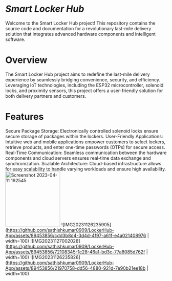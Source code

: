 # *Smart Locker Hub*
Welcome to the Smart Locker Hub project! This repository contains the source code and documentation for a revolutionary last-mile delivery solution that integrates advanced hardware components and intelligent software.

# Overview
The Smart Locker Hub project aims to redefine the last-mile delivery experience by seamlessly bridging convenience, security, and efficiency. Leveraging IoT technologies, including the ESP32 microcontroller, solenoid locks, and proximity sensors, this project offers a user-friendly solution for both delivery partners and customers.

# Features
Secure Package Storage: Electronically controlled solenoid locks ensure secure storage of packages within the lockers.
User-Friendly Applications: Intuitive web and mobile applications empower customers to select lockers, retrieve products, and enter one-time passwords (OTPs) for secure access.
Real-Time Communication: Seamless communication between the hardware components and cloud servers ensures real-time data exchange and synchronization.
Scalable Architecture: Cloud-based infrastructure allows for easy scalability to handle varying workloads and ensure high availability.
<img width="171" alt="Screenshot 2023-04-11 192545" src="https://github.com/sathishkumar0909/LockerHub-App/assets/89453856/87ae6822-33f7-4b77-a9b3-6d09cb58488f">
![IMG20231126235905](https://github.com/sathishkumar0909/LockerHub-App/assets/89453856/cdd3b8d4-3d4d-4f97-a61f-e4a021408976 | width=100)
![IMG20231127002028](https://github.com/sathishkumar0909/LockerHub-App/assets/89453856/72108345-1c28-46a1-bd3c-77a8085d762f | width=100)
![IMG20231126235826](https://github.com/sathishkumar0909/LockerHub-App/assets/89453856/21970758-dd56-4880-921d-7e90b21ee18b | width=100)

